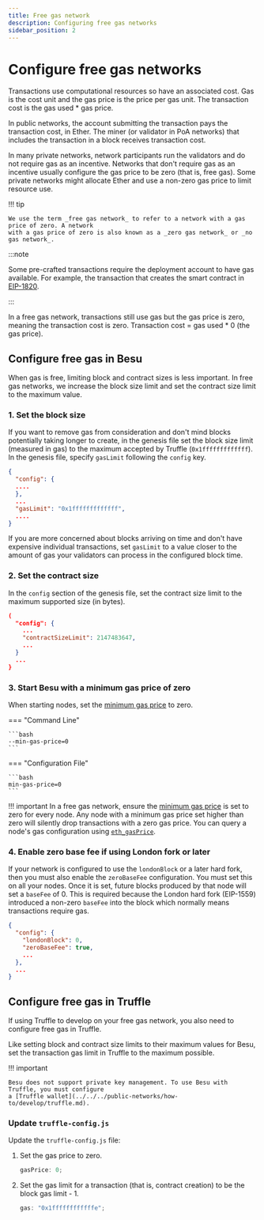 ```yaml
---
title: Free gas network
description: Configuring free gas networks
sidebar_position: 2
---
```


# Configure free gas networks

Transactions use computational resources so have an associated cost. Gas is the cost unit and the gas price is the price per gas unit. The transaction cost is the gas used \* gas price.

In public networks, the account submitting the transaction pays the transaction cost, in Ether. The miner (or validator in PoA networks) that includes the transaction in a block receives transaction cost.

In many private networks, network participants run the validators and do not require gas as an incentive. Networks that don't require gas as an incentive usually configure the gas price to be zero (that is, free gas). Some private networks might allocate Ether and use a non-zero gas price to limit resource use.

!!! tip

    We use the term _free gas network_ to refer to a network with a gas price of zero. A network
    with a gas price of zero is also known as a _zero gas network_ or _no gas network_.

:::note

Some pre-crafted transactions require the deployment account to have gas available. For example, the transaction that creates the smart contract in [EIP-1820](https://eips.ethereum.org/EIPS/eip-1820).

:::

In a free gas network, transactions still use gas but the gas price is zero, meaning the transaction cost is zero. Transaction cost = gas used \* 0 (the gas price).

## Configure free gas in Besu

When gas is free, limiting block and contract sizes is less important. In free gas networks, we increase the block size limit and set the contract size limit to the maximum value.

### 1. Set the block size

If you want to remove gas from consideration and don't mind blocks potentially taking longer to create, in the genesis file set the block size limit (measured in gas) to the maximum accepted by Truffle (`0x1fffffffffffff`). In the genesis file, specify `gasLimit` following the `config` key.

```json
{
  "config": {
  ....
  },
  ...
  "gasLimit": "0x1fffffffffffff",
  ....
}
```

If you are more concerned about blocks arriving on time and don't have expensive individual transactions, set `gasLimit` to a value closer to the amount of gas your validators can process in the configured block time.

### 2. Set the contract size

In the `config` section of the genesis file, set the contract size limit to the maximum supported size (in bytes).

```json
(
  "config": {
    ...
    "contractSizeLimit": 2147483647,
    ...
  }
  ...
}
```

### 3. Start Besu with a minimum gas price of zero

When starting nodes, set the [minimum gas price](../../../public-networks/reference/cli/options.md#min-gas-price) to zero.

=== "Command Line"

    ```bash
    --min-gas-price=0
    ```

=== "Configuration File"

    ```bash
    min-gas-price=0
    ```

!!! important In a free gas network, ensure the [minimum gas price](../../../public-networks/reference/cli/options.md#min-gas-price) is set to zero for every node. Any node with a minimum gas price set higher than zero will silently drop transactions with a zero gas price. You can query a node's gas configuration using [`eth_gasPrice`](../../../public-networks/reference/api/index.md#eth_gasprice).

### 4. Enable zero base fee if using London fork or later

If your network is configured to use the `londonBlock` or a later hard fork, then you must also enable the `zeroBaseFee` configuration. You must set this on all your nodes. Once it is set, future blocks produced by that node will set a `baseFee` of 0. This is required because the London hard fork (EIP-1559) introduced a non-zero `baseFee` into the block which normally means transactions require gas.

```json
{
  "config": {
    "londonBlock": 0,
    "zeroBaseFee": true,
    ...
  },
  ...
}
```

## Configure free gas in Truffle

If using Truffle to develop on your free gas network, you also need to configure free gas in Truffle.

Like setting block and contract size limits to their maximum values for Besu, set the transaction gas limit in Truffle to the maximum possible.

!!! important

    Besu does not support private key management. To use Besu with Truffle, you must configure
    a [Truffle wallet](../../../public-networks/how-to/develop/truffle.md).

### Update `truffle-config.js`

Update the `truffle-config.js` file:

1. Set the gas price to zero.

   ```js
   gasPrice: 0;
   ```

1. Set the gas limit for a transaction (that is, contract creation) to be the block gas limit - 1.

   ```js
   gas: "0x1ffffffffffffe";
   ```
